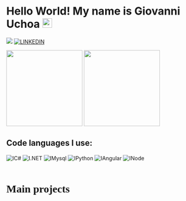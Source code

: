 
# Hello World! My name is Giovanni Uchoa <img src="https://media.giphy.com/media/hvRJCLFzcasrR4ia7z/giphy.gif" width="25">



<a href="mailto:giovanni.uchoa@outlook.com?"><img src="https://img.shields.io/badge/Microsoft_Outlook-0078D4?style=for-the-badge&logo=microsoft-outlook&logoColor=white"/></a>
[![LINKEDIN](https://img.shields.io/badge/LinkedIn-0077B5?style=for-the-badge&logo=linkedin&logoColor=white)](https://www.linkedin.com/in/giovanniuchoa/)

<picture >
<source height=200px
  srcset="https://github-readme-stats.vercel.app/api?username=giovanniuchoa&show_icons=true&theme=dark&rank_icon=github&count_private"
  media="(prefers-color-scheme: dark)"
/>
<img height=200px src="https://github-readme-stats.vercel.app/api?username=jvg21&show_icons=true&rank_icon=github&count_private" />
</picture>

<picture>
<source height=200px
  srcset="https://github-readme-stats.vercel.app/api/top-langs/?username=giovanniuchoa&layout=donut&theme=dark"
  media="(prefers-color-scheme: dark)"
/>
<source height=200px
  srcset="https://github-readme-stats.vercel.app/api/top-langs/?username=giovanniuchoa&layout=donut"
  media="(prefers-color-scheme: light), (prefers-color-scheme: no-preference)"
/>
<img height=200px src="https://github-readme-stats.vercel.app/api/top-langs/?username=giovanniuchoa&layout=donut" />
</picture> <br/>

<h2>Code languages I use:</h2>
<div style="display: inline_block">
  <img align="center" alt="IC#" src="https://img.shields.io/badge/C%23-270065?style=for-the-badge&logo=csharp&logoColor=white">
  <img align="center" alt="I.NET"  src="https://img.shields.io/badge/.NET-5C2D91?style=for-the-badge&logo=.net&logoColor=white">
  <img align="center" alt="IMysql"  src="https://img.shields.io/badge/MySQL-ffa500?style=for-the-badge&logo=mysql&logoColor=black">
  <img align="center" alt="IPython"  src="https://img.shields.io/badge/Python-14354C?style=for-the-badge&logo=python&logoColor=white">
  <img align="center" alt="IAngular"  src="https://img.shields.io/badge/Angular-DD0031?style=for-the-badge&logo=Angular&logoColor=white">
  <img align="center" alt="INode"  src="https://img.shields.io/badge/Node.js-43853d?style=for-the-badge&logo=Node.js&logoColor=white">
</div>
<br/>

<h1 style="font-family:	Times New Roman;"><strong>Main projects</strong></h1>



